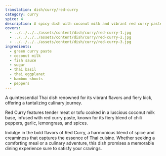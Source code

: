 ```yaml
---
translation: dish/curry/red-curry
category: curry
spice: 4
description: A spicy dish with coconut milk and vibrant red curry paste.
covers:
  - ../../../../assets/content/dish/curry/red-curry-1.jpg
  - ../../../../assets/content/dish/curry/red-curry-2.jpg
  - ../../../../assets/content/dish/curry/red-curry-3.jpg
ingredients:
  - green curry paste
  - coconut milk
  - fish sauce
  - sugar
  - thai basil
  - thai eggplanet
  - bamboo shoots
  - peppers
---
```


A quintessential Thai dish renowned for its vibrant flavors and fiery kick,
offering a tantalizing culinary journey.

Red Curry features tender meat or tofu cooked in a luscious coconut milk base,
infused with red curry paste, known for its fiery blend of chili peppers,
garlic, lemongrass, and spices.

Indulge in the bold flavors of Red Curry, a harmonious blend of spice and
creaminess that captures the essence of Thai cuisine. Whether seeking a
comforting meal or a culinary adventure, this dish promises a memorable dining
experience sure to satisfy your cravings.

